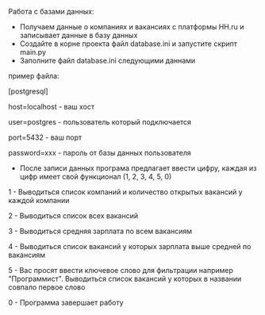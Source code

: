 Работа с базами данных:

 - Получаем данные о компаниях и вакансиях с платформы HH.ru и записывает данные в базу данных
 - Cоздайте в корне проекта файл database.ini и запустите скрипт main.py
 - Заполните файл database.ini следующими даннами

пример файла:

[postgresql]


host=localhost - ваш хост


user=postgres - пользователь который подключается


port=5432 - ваш порт


password=xxx - пароль от базы данных пользователя

- После записи данных програма предлагает ввести цифру, каждая из цифр имеет свой функционал (1, 2, 3, 4, 5, 0)

1 - Выводиться список компаний и количество открытых вакансий у каждой компании


2 - Выводиться список всех вакансий


3 - Выводиться средняя зарплата по всем вакансиям


4 - Выводиться список вакансий у которых зарплата выше средней по вакансиям


5 - Вас просят ввести ключевое слово для фильтрации например "Программист". Выводиться список вакансий у которых в названии совпало первое слово


0 - Программа завершает работу
